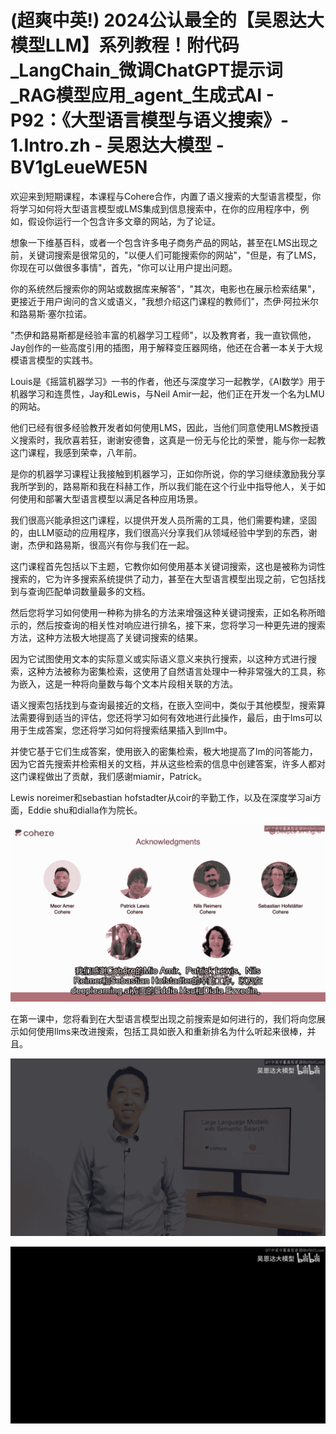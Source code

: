 # (超爽中英!) 2024公认最全的【吴恩达大模型LLM】系列教程！附代码_LangChain_微调ChatGPT提示词_RAG模型应用_agent_生成式AI - P92：《大型语言模型与语义搜索》- 1.Intro.zh - 吴恩达大模型 - BV1gLeueWE5N

欢迎来到短期课程，本课程与Cohere合作，内置了语义搜索的大型语言模型，你将学习如何将大型语言模型或LMS集成到信息搜索中，在你的应用程序中，例如，假设你运行一个包含许多文章的网站，为了论证。

想象一下维基百科，或者一个包含许多电子商务产品的网站，甚至在LMS出现之前，关键词搜索是很常见的，"以便人们可能搜索你的网站"，"但是，有了LMS，你现在可以做很多事情"，首先，"你可以让用户提出问题。

你的系统然后搜索你的网站或数据库来解答"，"其次，电影也在展示检索结果"，更接近于用户询问的含义或语义，"我想介绍这门课程的教师们"，杰伊·阿拉米尔和路易斯·塞尔拉诺。

"杰伊和路易斯都是经验丰富的机器学习工程师"，以及教育者，我一直钦佩他，Jay创作的一些高度引用的插图，用于解释变压器网络，他还在合著一本关于大规模语言模型的实践书。

Louis是《摇篮机器学习》一书的作者，他还与深度学习一起教学，《AI数学》用于机器学习和连贯性，Jay和Lewis，与Neil Amir一起，他们正在开发一个名为LMU的网站。

他们已经有很多经验教开发者如何使用LMS，因此，当他们同意使用LMS教授语义搜索时，我欣喜若狂，谢谢安德鲁，这真是一份无与伦比的荣誉，能与你一起教这门课程，我感到荣幸，八年前。

是你的机器学习课程让我接触到机器学习，正如你所说，你的学习继续激励我分享我所学到的，路易斯和我在科赫工作，所以我们能在这个行业中指导他人，关于如何使用和部署大型语言模型以满足各种应用场景。

我们很高兴能承担这门课程，以提供开发人员所需的工具，他们需要构建，坚固的，由LLM驱动的应用程序，我们很高兴分享我们从领域经验中学到的东西，谢谢，杰伊和路易斯，很高兴有你与我们在一起。

这门课程首先包括以下主题，它教你如何使用基本关键词搜索，这也是被称为词性搜索的，它为许多搜索系统提供了动力，甚至在大型语言模型出现之前，它包括找到与查询匹配单词数量最多的文档。

然后您将学习如何使用一种称为排名的方法来增强这种关键词搜索，正如名称所暗示的，然后按查询的相关性对响应进行排名，接下来，您将学习一种更先进的搜索方法，这种方法极大地提高了关键词搜索的结果。

因为它试图使用文本的实际意义或实际语义意义来执行搜索，以这种方式进行搜索，这种方法被称为密集检索，这使用了自然语言处理中一种非常强大的工具，称为嵌入，这是一种将向量数与每个文本片段相关联的方法。

语义搜索包括找到与查询最接近的文档，在嵌入空间中，类似于其他模型，搜索算法需要得到适当的评估，您还将学习如何有效地进行此操作，最后，由于lms可以用于生成答案，您还将学习如何将搜索结果插入到llm中。

并使它基于它们生成答案，使用嵌入的密集检索，极大地提高了lm的问答能力，因为它首先搜索并检索相关的文档，并从这些检索的信息中创建答案，许多人都对这门课程做出了贡献，我们感谢miamir，Patrick。

Lewis noreimer和sebastian hofstadter从coir的辛勤工作，以及在深度学习ai方面，Eddie shu和dialla作为院长。



![](img/18c38d9eac0916de0dc99242cca22bce_1.png)

在第一课中，您将看到在大型语言模型出现之前搜索是如何进行的，我们将向您展示如何使用llms来改进搜索，包括工具如嵌入和重新排名为什么听起来很棒，并且。



![](img/18c38d9eac0916de0dc99242cca22bce_3.png)

![](img/18c38d9eac0916de0dc99242cca22bce_4.png)